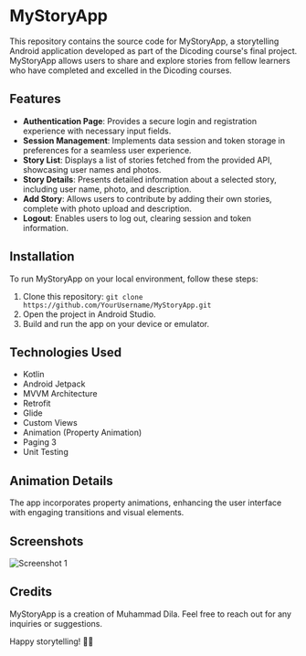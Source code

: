 # MyStoryApp

This repository contains the source code for MyStoryApp, a storytelling Android application developed as part of the Dicoding course's final project. MyStoryApp allows users to share and explore stories from fellow learners who have completed and excelled in the Dicoding courses.

## Features

- **Authentication Page**: Provides a secure login and registration experience with necessary input fields.
- **Session Management**: Implements data session and token storage in preferences for a seamless user experience.
- **Story List**: Displays a list of stories fetched from the provided API, showcasing user names and photos.
- **Story Details**: Presents detailed information about a selected story, including user name, photo, and description.
- **Add Story**: Allows users to contribute by adding their own stories, complete with photo upload and description.
- **Logout**: Enables users to log out, clearing session and token information.

## Installation

To run MyStoryApp on your local environment, follow these steps:

1. Clone this repository: `git clone https://github.com/YourUsername/MyStoryApp.git`
2. Open the project in Android Studio.
3. Build and run the app on your device or emulator.

## Technologies Used

- Kotlin
- Android Jetpack
- MVVM Architecture
- Retrofit
- Glide
- Custom Views
- Animation (Property Animation)
- Paging 3
- Unit Testing

## Animation Details

The app incorporates property animations, enhancing the user interface with engaging transitions and visual elements.

## Screenshots

![Screenshot 1](https://example.com/screenshot1.png)

## Credits

MyStoryApp is a creation of Muhammad Dila. Feel free to reach out for any inquiries or suggestions.

Happy storytelling! 📖✨
